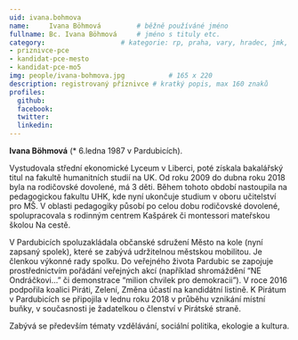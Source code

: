```yaml
---
uid: ivana.bohmova
name:     Ivana Böhmová   		# běžně používáné jméno
fullname: Bc. Ivana Böhmová		# jméno s tituly etc.
category:             		# kategorie: rp, praha, vary, hradec, jmk, senat
- priznivce-pce
- kandidat-pce-mesto
- kandidat-pce-mo5
img: people/ivana-bohmova.jpg           # 165 x 220
description: registrovaný příznivce # kratký popis, max 160 znaků
profiles:
  github: 
  facebook: 
  twitter:
  linkedin: 
---
```

**Ivana Böhmová** (* 6.ledna 1987 v Pardubicích).

Vystudovala střední ekonomické Lyceum v Liberci, poté získala bakalářský titul na fakultě humanitních studií na UK. Od roku 2009 do dubna roku 2018 byla na rodičovské dovolené, má 3 děti. Během tohoto období nastoupila na pedagogickou fakultu UHK, kde nyní ukončuje studium v oboru učitelství pro MŠ. V oblasti pedagogiky působí po celou dobu rodičovské dovolené, spolupracovala s rodinným centrem Kašpárek či montessori mateřskou školou Na cestě.

V Pardubicích spoluzakládala občanské sdružení Město na kole (nyní zapsaný spolek), které se zabývá udržitelnou městskou mobilitou. Je členkou výkonné rady spolku. Do veřejného života Pardubic se zapojuje prostřednictvím pořádání veřejných akcí (například shromáždění “NE Ondráčkovi…” či demonstrace “milion chvilek pro demokracii”). V roce 2016 podpořila koalici Piráti, Zelení, Změna účastí na kandidátní listině. K Pirátum v Pardubicích se připojila v lednu roku 2018 v průběhu vznikání místní buňky, v současnosti je žadatelkou o členství v Pirátské straně.

Zabývá se především tématy vzdělávání, sociální politika, ekologie a kultura. 